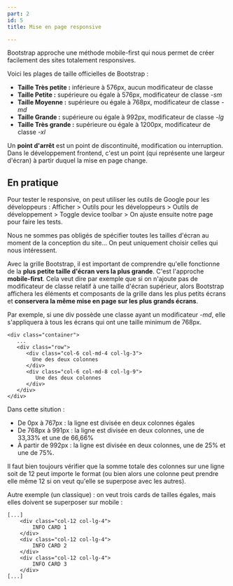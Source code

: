 ```yaml
---
part: 2
id: 5
title: Mise en page responsive

---
```

Bootstrap approche une méthode mobile-first qui nous permet de créer facilement des sites totalement responsives.

Voici les plages de taille officielles de Bootstrap :

* **Taille Très petite :** inférieure à 576px, aucun modificateur de classe
* **Taille Petite :** supérieure ou égale à 576px, modificateur de classe _-sm_
* **Taille Moyenne :** supérieure ou égale à 768px, modificateur de classe _-md_
* **Taille Grande :** supérieure ou égale à 992px, modificateur de classe _-lg_
* **Taille Très grande :** supérieure ou égale à 1200px, modificateur de classe _-xl_

Un **point d'arrêt** est un point de discontinuité, modification ou interruption. Dans le développement frontend, c'est un point (qui représente une largeur d'écran) à partir duquel la mise en page change.

## En pratique

Pour tester le responsive, on peut utiliser les outils de Google pour les développeurs : Afficher > Outils pour les développeurs > Outils de développement > Toggle device toolbar > On ajuste ensuite notre page pour faire les tests.

Nous ne sommes pas obligés de spécifier toutes les tailles d'écran au moment de la conception du site... On peut uniquement choisir celles qui nous intéressent.

Avec la grille Bootstrap, il est important de comprendre qu'elle fonctionne de la **plus petite taille d'écran vers la plus grande**. C'est l'approche **mobile-first**. Cela veut dire par exemple que si on n'ajoute pas de modificateur de classe relatif à une taille d'écran supérieur, alors Bootstrap affichera les éléments et composants de la grille dans les plus petits écrans et **conservera la même mise en page sur les plus grands écrans**.

Par exemple, si une div possède une classe ayant un modificateur _-md_, elle s'appliquera à tous les écrans qui ont une taille minimum de 768px.

    <div class="container">
       ...
       <div class="row">
          <div class="col-6 col-md-4 col-lg-3">
            Une des deux colonnes
          </div>
          <div class="col-6 col-md-8 col-lg-9">
             Une des deux colonnes
          </div>
       </div>
    </div>

Dans cette sitution :

* De 0px à 767px : la ligne est divisée en deux colonnes égales
* De 768px à 991px : la ligne est divisée en deux colonnes, une de 33,33% et une de 66,66%
* À partir de 992px : la ligne est divisée en deux colonnes, une de 25% et une de 75%.

Il faut bien toujours vérifier que la somme totale des colonnes sur une ligne soit de 12 peut importe le format (ou bien alors une colonne peut prendre elle même 12 si on veut qu'elle se superpose avec les autres).

Autre exemple (un classique) : on veut trois cards de tailles égales, mais elles doivent se superposer sur mobile :

    [...] 
        <div class="col-12 col-lg-4">
            INFO CARD 1
        </div>
        <div class="col-12 col-lg-4">
            INFO CARD 2
        </div>
        <div class="col-12 col-lg-4">
            INFO CARD 3
        </div>
    [...] 
